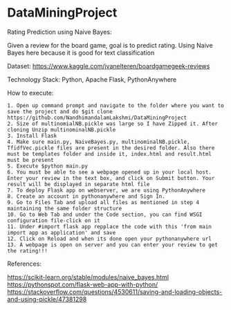 # DataMiningProject
Rating Prediction using Naive Bayes:

Given a review for the board game, goal is to predict rating. Using Naive Bayes here because it is good for text classification

Dataset: https://www.kaggle.com/jvanelteren/boardgamegeek-reviews

Technology Stack: Python, Apache Flask, PythonAnywhere

How to execute:

	1. Open up command prompt and navigate to the folder where you want to save the project and do $git clone https://github.com/NandhimandalamLakshmi/DataMiningProject
	2. Size of multinomialNB.pickle was large so I have Zipped it. After cloning Unzip multinominalNB.pickle
	3. Install Flask
	4. Make sure main.py, NaiveBayes.py, multinominalNB.pickle, TfidfVec.pickle files are present in the desired folder. Also there must be templates folder and inside it, index.html and result.html must be present
	5. Execute $python main.py
	6. You must be able to see a webpage opened up in your local host. Enter your review in the text box, and click on Submit button. Your result will be displayed in separate html file
	7. To deploy Flask app on webserver, we are using PythonAnywhere
	8. Create an account in pythonanywhere and Sign In.
	9. Go to Files Tab and upload all files as mentioned in step 4 maintaining the same folder structure
	10. Go to Web Tab and under the Code section, you can find WSGI configuration file-click on it
	11. Under #import flask app repplace the code with this 'from main import app as application' and save
	12. Click on Reload and when its done open your pythonanywhere url
	13. A webpage is open on server and you can enter your review to get the rating!!!
	

References:

https://scikit-learn.org/stable/modules/naive_bayes.html
https://pythonspot.com/flask-web-app-with-python/
https://stackoverflow.com/questions/4530611/saving-and-loading-objects-and-using-pickle/47381298
	
